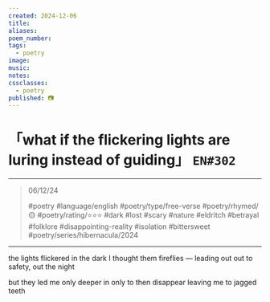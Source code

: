 ```yaml
---
created: 2024-12-06
title:
aliases:
poem_number:
tags:
  - poetry
image:
music:
notes:
cssclasses:
  - poetry
published: 📷
---
```

# 「what if the flickering lights are luring instead of guiding」 `EN#302`

---

> 06/12/24
> 
> #poetry 
> #language/english 
> #poetry/type/free-verse 
> #poetry/rhymed/🟡 
> #poetry/rating/⭐⭐⭐ 
> #dark #lost #scary #nature #eldritch #betrayal #folklore #disappointing-reality #isolation #bittersweet #poetry/series/hibernacula/2024 

---

the lights flickered in the dark
I thought them fireflies — leading out 
out to safety, out the night

but they led me only deeper in
only to then disappear 
leaving me to jagged teeth